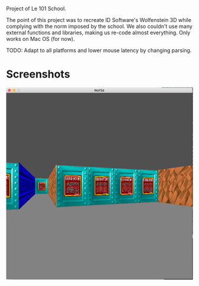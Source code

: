 Project of Le 101 School.

The point of this project was to recreate ID Software's Wolfenstein 3D while complying with the norm imposed by the school. We also couldn't use many external functions and libraries, making us re-code almost everything.
Only works on Mac OS (for now).

TODO: Adapt to all platforms and lower mouse latency by changing parsing.


# Screenshots

![alt text](screenshots/ingame.png "In-game screenshot")
